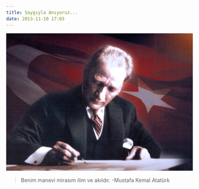 ```yaml
---
title: Saygıyla Anıyoruz...
date: 2013-11-10 17:03
---
```


![Mustafa Kemal Atatürk](/uploads/2013/11/Ataturk.jpg)
>Benim manevi mirasım ilim ve akıldır.
-Mustafa Kemal Atatürk
